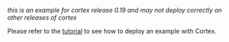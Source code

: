 _this is an example for cortex release 0.19 and may not deploy correctly on other releases of cortex_

Please refer to the [tutorial](https://docs.cortex.dev/text-generator) to see how to deploy an example with Cortex.
